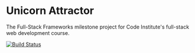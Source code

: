 # Unicorn Attractor

The Full-Stack Frameworks milestone project for Code Institute's full-stack web development course.

[![Build Status](https://travis-ci.org/joanms/unicorn-attractor.svg?branch=master)](https://travis-ci.org/joanms/unicorn-attractor)